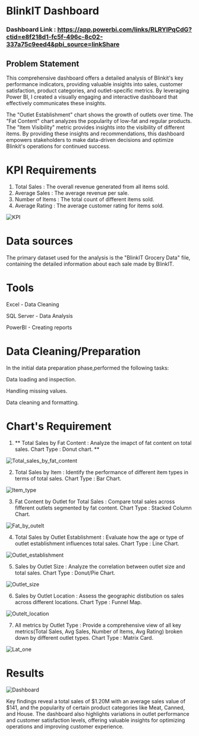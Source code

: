 # BlinkIT Dashboard

### Dashboard Link : https://app.powerbi.com/links/RLRYIPqCdG?ctid=e8f218d1-fc5f-496c-8c02-337a75c9eed4&pbi_source=linkShare

## Problem Statement

This comprehensive dashboard offers a detailed analysis of Blinkit's key performance indicators, providing valuable insights into sales, customer satisfaction, product categories, and outlet-specific metrics. By leveraging Power BI, I created a visually engaging and interactive dashboard that effectively communicates these insights.

The "Outlet Establishment" chart shows the growth of outlets over time. The "Fat Content" chart analyzes the popularity of low-fat and regular products. The "Item Visibility" metric provides insights into the visibility of different items. By providing these insights and recommendations, this dashboard empowers stakeholders to make data-driven decisions and optimize Blinkit's operations for continued success.

# KPI Requirements

1. Total Sales : The overall revenue generated from all items sold.
2. Average Sales : The average revenue per sale.
3. Number of Items : The total count of different items sold.
4. Average Rating : The average customer rating for items sold.

![KPI](https://github.com/user-attachments/assets/6dedec5a-4f60-4a0d-86e8-a1764570fb3e)


# Data sources 

The primary dataset used for the analysis is the "BlinkIT Grocery Data" file, containing the detailed information about each sale made by BlinkIT.

# Tools

Excel - Data Cleaning

SQL Server - Data Analysis

PowerBI - Creating reports

# Data Cleaning/Preparation

In the initial data preparation phase,performed the following tasks:

Data loading and inspection.

Handling missing values.

Data cleaning and formatting.

# Chart's Requirement

1. ** Total Sales by Fat Content : Analyze the imapct of fat content on total sales. Chart Type : Donut chart. **

   
![Total_sales_by_fat_content](https://github.com/user-attachments/assets/4b817873-9219-4c8e-aa15-2b9fc10a3692)



2. Total Sales by Item : Identify the performance of different item types in terms of total sales. Chart Type : Bar Chart.

   
![Item_type](https://github.com/user-attachments/assets/a14197b5-4e43-4013-bab6-4f4426a84ef5)



3. Fat Content by Outlet for Total Sales : Compare total sales across fifferent outlets segmented by fat content. Chart Type : Stacked Column Chart.

   

![Fat_by_outelt](https://github.com/user-attachments/assets/42a939d0-a7e3-460c-a4aa-67baf76d67f9)


   
4. Total Sales by Outlet Establishment : Evaluate how the age or type of outlet establishment influences total sales. Chart Type : Line Chart.

   
![Outlet_establishment](https://github.com/user-attachments/assets/7dfb1df0-f972-451b-8360-a18117fbc0c2)



5. Sales by Outlet Size : Analyze the correlation between outlet size and total sales. Chart Type : Donut/Pie Chart.

    
![Outlet_size](https://github.com/user-attachments/assets/050c2855-8c51-4c76-a31c-bb16cb87094d)



6. Sales by Outlet Location : Assess the geographic distibution os sales across different locations. Chart Type : Funnel Map.

    
![Outelt_location](https://github.com/user-attachments/assets/19eaef55-779d-4a86-a486-acda0737f1ca)



7. All metrics by Outlet Type : Provide a comprehensive view of all key metrics(Total Sales, Avg Sales, Number of Items, Avg Rating) broken down by different outlet types. Chart Type : Matrix Card.

    
![Lat_one](https://github.com/user-attachments/assets/83378e43-78bf-4555-9800-924fe1bf79e7)



# Results


![Dashboard](https://github.com/user-attachments/assets/986b9b2c-3b87-4a20-84cb-64f434d2cd42)



Key findings reveal a total sales of $1.20M with an average sales value of $141, and the popularity of certain product categories like Meat, Canned, and House. 
The dashboard also highlights variations in outlet performance and customer satisfaction levels, offering valuable insights for optimizing operations and improving customer experience.



